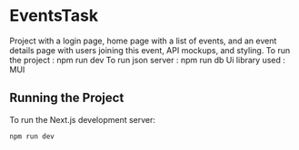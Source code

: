 # EventsTask
Project with a login page, home page with a list of events, and an event details page with users joining this event, API mockups, and styling.
 To run the project :
 npm run dev
 To run json server :
 npm run db 
 Ui library used :
 MUI 
 ## Running the Project

To run the Next.js development server:

```bash
npm run dev


 
